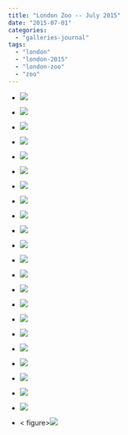 ```yaml
---
title: "London Zoo -- July 2015"
date: "2015-07-01"
categories: 
  - "galleries-journal"
tags: 
  - "london"
  - "london-2015"
  - "london-zoo"
  - "zoo"
---
```


- [![](images/Arrived-at-London-Zoo-1024x768.jpeg)](https://cdn.davidpeach.co.uk/2021/03/Arrived-at-London-Zoo-1024x768.jpeg)
    
- [![](images/Aaarrgh-Tiger-768x1024.jpeg)](https://cdn.davidpeach.co.uk/2021/03/Aaarrgh-Tiger-768x1024.jpeg)
    
- [![](images/Aardvark-having-his-dinner-1024x768.jpeg)](https://cdn.davidpeach.co.uk/2021/03/Aardvark-having-his-dinner-1024x768.jpeg)
    
- [![](images/Aardvarks-having-a-snuggle-1024x768.jpeg)](https://cdn.davidpeach.co.uk/2021/03/Aardvarks-having-a-snuggle-1024x768.jpeg)
    
- [![](images/Big-picture-in-the-tropical-bird-house-1024x768.jpeg)](https://cdn.davidpeach.co.uk/2021/03/Big-picture-in-the-tropical-bird-house-1024x768.jpeg)
    
- [![](images/Black-capped-squirrel-monkey-1024x768.jpeg)](https://cdn.davidpeach.co.uk/2021/03/Black-capped-squirrel-monkey-1024x768.jpeg)
    
- [![](images/Black-capped-squirrel-monkey-on-his-branch-1024x768.jpeg)](https://cdn.davidpeach.co.uk/2021/03/Black-capped-squirrel-monkey-on-his-branch-1024x768.jpeg)
    
- [![](images/Giant-Tortoise-1024x768.jpeg)](https://cdn.davidpeach.co.uk/2021/03/Giant-Tortoise-1024x768.jpeg)
    
- [![](images/Globe-sundial-1024x768.jpeg)](https://cdn.davidpeach.co.uk/2021/03/Globe-sundial-1024x768.jpeg)
    
- [![](images/Gorilla-baby-1024x768.jpeg)](https://cdn.davidpeach.co.uk/2021/03/Gorilla-baby-1024x768.jpeg)
    
- [![](images/Little-wildlife-garden-1024x768.jpeg)](https://cdn.davidpeach.co.uk/2021/03/Little-wildlife-garden-1024x768.jpeg)
    
- [![](images/Meerkats-chilling-in-the-sun-1024x768.jpeg)](https://cdn.davidpeach.co.uk/2021/03/Meerkats-chilling-in-the-sun-1024x768.jpeg)
    
- [![](images/Norman-nine-fingers-says-Dont-feed-the-animals-1024x768.jpeg)](https://cdn.davidpeach.co.uk/2021/03/Norman-nine-fingers-says-Dont-feed-the-animals-1024x768.jpeg)
    
- [![](images/Okapi-1024x768.jpeg)](https://cdn.davidpeach.co.uk/2021/03/Okapi-1024x768.jpeg)
    
- [![](images/Penguins-But-no-sign-of-Ricky-1024x768.jpeg)](https://cdn.davidpeach.co.uk/2021/03/Penguins-But-no-sign-of-Ricky-1024x768.jpeg)
    
- [![](images/Porcupine-1024x768.jpeg)](https://cdn.davidpeach.co.uk/2021/03/Porcupine-1024x768.jpeg)
    
- [![](images/Pygmy-Hippo-1024x768.jpeg)](http://davidpeach.co.uk/wp-content/uploads/2021/03/Pygmy-Hippo-scaled-1.jpeg)
    
- [![](images/Room-full-of-locusts-1024x768.jpeg)](http://davidpeach.co.uk/wp-content/uploads/2021/03/Room-full-of-locusts-scaled-1.jpeg)
    
- [![](images/The-Golden-Orb-Spider-and-I-1024x768.jpeg)](http://davidpeach.co.uk/wp-content/uploads/2021/03/The-Golden-Orb-Spider-and-I-scaled-1.jpeg)
    
- [![](images/The-story-of-Winnie-the-Bear-768x1024.jpeg)](http://davidpeach.co.uk/wp-content/uploads/2021/03/The-story-of-Winnie-the-Bear-scaled-1.jpeg)
    
- [![](images/Through-the-looking-glass-1024x768.jpeg)](http://davidpeach.co.uk/wp-content/uploads/2021/03/Through-the-looking-glass-scaled-1.jpeg)
    
- [![](images/Various-bird-eggs-1024x768.jpeg)](http://davidpeach.co.uk/wp-content/uploads/2021/03/Various-bird-eggs-scaled-1.jpeg)
    
- < figure>[![](images/Yellow-throated-Mongoose-1024x768.jpeg)](http://davidpeach.co.uk/wp-content/uploads/2021/03/Yellow-throated-Mongoose-scaled-1.jpeg)
